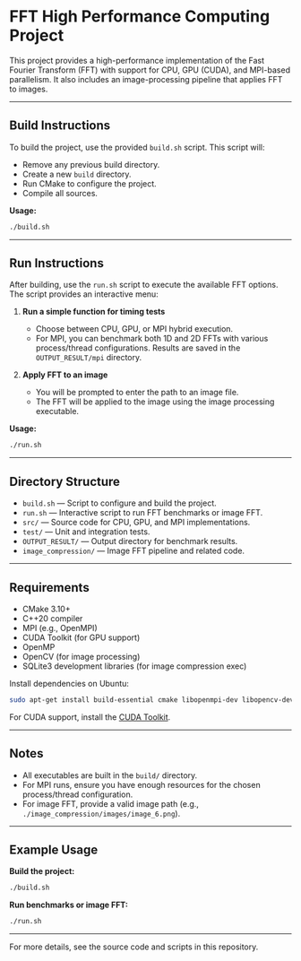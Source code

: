 # FFT High Performance Computing Project

This project provides a high-performance implementation of the Fast Fourier Transform (FFT) with support for CPU, GPU (CUDA), and MPI-based parallelism. It also includes an image-processing pipeline that applies FFT to images.

---

## Build Instructions

To build the project, use the provided `build.sh` script. This script will:

- Remove any previous build directory.
- Create a new `build` directory.
- Run CMake to configure the project.
- Compile all sources.

**Usage:**

```sh
./build.sh
```

---

## Run Instructions

After building, use the `run.sh` script to execute the available FFT options. The script provides an interactive menu:

1. **Run a simple function for timing tests**

   - Choose between CPU, GPU, or MPI hybrid execution.
   - For MPI, you can benchmark both 1D and 2D FFTs with various process/thread configurations. Results are saved in the `OUTPUT_RESULT/mpi` directory.

2. **Apply FFT to an image**
   - You will be prompted to enter the path to an image file.
   - The FFT will be applied to the image using the image processing executable.

**Usage:**

```sh
./run.sh
```

---

## Directory Structure

- `build.sh` — Script to configure and build the project.
- `run.sh` — Interactive script to run FFT benchmarks or image FFT.
- `src/` — Source code for CPU, GPU, and MPI implementations.
- `test/` — Unit and integration tests.
- `OUTPUT_RESULT/` — Output directory for benchmark results.
- `image_compression/` — Image FFT pipeline and related code.

---

## Requirements

- CMake 3.10+
- C++20 compiler
- MPI (e.g., OpenMPI)
- CUDA Toolkit (for GPU support)
- OpenMP
- OpenCV (for image processing)
- SQLite3 development libraries (for image compression exec)

Install dependencies on Ubuntu:

```sh
sudo apt-get install build-essential cmake libopenmpi-dev libopencv-dev libsqlite3-dev
```

For CUDA support, install the [CUDA Toolkit](https://developer.nvidia.com/cuda-downloads).

---

## Notes

- All executables are built in the `build/` directory.
- For MPI runs, ensure you have enough resources for the chosen process/thread configuration.
- For image FFT, provide a valid image path (e.g., `./image_compression/images/image_6.png`).

---

## Example Usage

**Build the project:**

```sh
./build.sh
```

**Run benchmarks or image FFT:**

```sh
./run.sh
```

---

For more details, see the source code and scripts in this repository.
